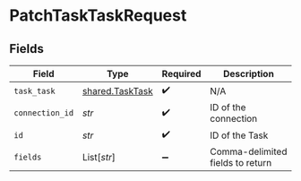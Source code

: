 # PatchTaskTaskRequest


## Fields

| Field                                              | Type                                               | Required                                           | Description                                        |
| -------------------------------------------------- | -------------------------------------------------- | -------------------------------------------------- | -------------------------------------------------- |
| `task_task`                                        | [shared.TaskTask](../../models/shared/tasktask.md) | :heavy_check_mark:                                 | N/A                                                |
| `connection_id`                                    | *str*                                              | :heavy_check_mark:                                 | ID of the connection                               |
| `id`                                               | *str*                                              | :heavy_check_mark:                                 | ID of the Task                                     |
| `fields`                                           | List[*str*]                                        | :heavy_minus_sign:                                 | Comma-delimited fields to return                   |